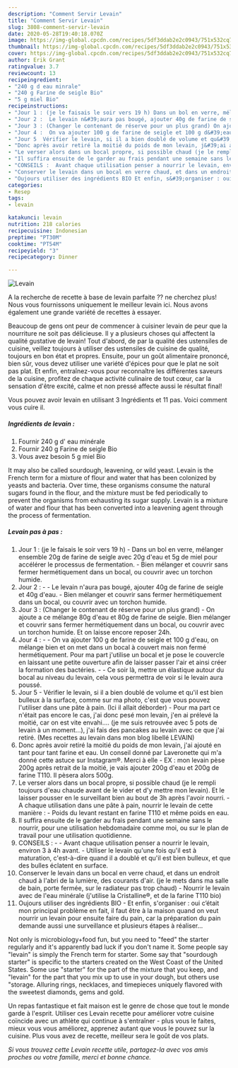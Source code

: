 ```yaml
---
description: "Comment Servir Levain"
title: "Comment Servir Levain"
slug: 3808-comment-servir-levain
date: 2020-05-28T19:40:18.070Z
image: https://img-global.cpcdn.com/recipes/5df3ddab2e2c0943/751x532cq70/levain-photo-principale-de-la-recette.jpg
thumbnail: https://img-global.cpcdn.com/recipes/5df3ddab2e2c0943/751x532cq70/levain-photo-principale-de-la-recette.jpg
cover: https://img-global.cpcdn.com/recipes/5df3ddab2e2c0943/751x532cq70/levain-photo-principale-de-la-recette.jpg
author: Erik Grant
ratingvalue: 3.7
reviewcount: 13
recipeingredient:
- "240 g d eau minrale"
- "240 g Farine de seigle Bio"
- "5 g miel Bio"
recipeinstructions:
- "Jour 1 : (je le faisais le soir vers 19 h) Dans un bol en verre, mélanger ensemble 20g de farine de seigle avec 20g d&#39;eau et 5g de miel pour accélérer le processus de fermentation. Bien mélanger et couvrir sans fermer hermétiquement dans un bocal, ou couvrir avec un torchon humide."
- "Jour 2 :  Le levain n&#39;aura pas bougé, ajouter 40g de farine de seigle et 40g d&#39;eau.  Bien mélanger et couvrir sans fermer hermétiquement dans un bocal, ou couvrir avec un torchon humide."
- "Jour 3 : (Changer le contenant de réserve pour un plus grand) On ajoute a ce mélange 80g d&#39;eau et 80g de farine de seigle. Bien mélanger et couvrir sans fermer hermétiquement dans un bocal, ou couvrir avec un torchon humide. Et on laisse encore reposer 24h."
- "Jour 4 :  On va ajouter 100 g de farine de seigle et 100 g d&#39;eau, on mélange bien et on met dans un bocal à couvert mais non fermé hermétiquement. Pour ma part j&#39;utilise un bocal et je pose le couvercle en laissant une petite ouverture afin de laisser passer l&#39;air et ainsi créer la formation des bactéries.  Ce soir là, mettre un élastique autour du bocal au niveau du levain, cela vous permettra de voir si le levain aura poussé."
- "Jour 5  Vérifier le levain, si il a bien doublé de volume et qu&#39;il est bien bulleux à la surface, comme sur ma photo, c&#39;est que vous pouvez l&#39;utiliser dans une pâte à pain. (Ici il allait déborder) Pour ma part ce n&#39;était pas encore le cas, j&#39;ai donc pesé mon levain, j&#39;en ai prélevé la moitié, car on est vite envahi.... (je me suis retrouvée avec 5 pots de levain à un moment...), j&#39;ai fais des pancakes au levain avec ce que j&#39;ai retiré. (Mes recettes au levain dans mon blog libellé LEVAIN)"
- "Donc après avoir retiré la moitié du poids de mon levain, j&#39;ai ajouté en tant pour tant farine et eau. Un conseil donné par Laveronette qui m&#39;a donné cette astuce sur Instagram®. Merci à elle EX : mon levain pèse 200g après retrait de la moitié, je vais ajouter 200g d&#39;eau et 200g de farine T110. Il pèsera alors 500g."
- "Le verser alors dans un bocal propre, si possible chaud (je le rempli toujours d&#39;eau chaude avant de le vider et d&#39;y mettre mon levain). Et le laisser pousser en le surveillant bien au bout de 3h après l&#39;avoir nourri. A chaque utilisation dans une pâte à pain, nourrir le levain de cette manière : Poids du levant restant en farine T110 et même poids en eau."
- "Il suffira ensuite de le garder au frais pendant une semaine sans le nourrir, pour une utilisation hebdomadaire comme moi, ou sur le plan de travail pour une utilisation quotidienne."
- "CONSEILS :  Avant chaque utilisation penser a nourrir le levain, environ 3 à 4h avant. Utiliser le levain qu&#39;une fois qu&#39;il est à maturation, c&#39;est-à-dire quand il a doublé et qu&#39;il est bien bulleux, et que des bulles éclatent en surface."
- "Conserver le levain dans un bocal en verre chaud, et dans un endroit chaud à l&#39;abri de la lumière, des courants d&#39;air. (je le mets dans ma salle de bain, porte fermée, sur le radiateur pas trop chaud) Nourrir le levain avec de l&#39;eau minérale (j&#39;utilise la Cristalline®, et de la farine T110 bio)"
- "Oujours utiliser des ingrédients BIO Et enfin, s&#39;organiser : oui c’était mon principal problème en fait, il faut être à la maison quand on veut nourrir un levain pour ensuite faire du pain, car la préparation du pain demande aussi une surveillance et plusieurs étapes à réaliser..."
categories:
- Resep
tags:
- levain

katakunci: levain 
nutrition: 218 calories
recipecuisine: Indonesian
preptime: "PT30M"
cooktime: "PT54M"
recipeyield: "3"
recipecategory: Dinner

---
```



![Levain](https://img-global.cpcdn.com/recipes/5df3ddab2e2c0943/751x532cq70/levain-photo-principale-de-la-recette.jpg)

A la recherche de recette à base de levain parfaite ?? ne cherchez plus! Nous vous fournissons uniquement le meilleur levain ici. Nous avons également une grande variété de recettes à essayer.

Beaucoup de gens ont peur de commencer à cuisiner levain de peur que la nourriture ne soit pas délicieuse. Il y a plusieurs choses qui affectent la qualité gustative de levain! Tout d'abord, de par la qualité des ustensiles de cuisine, veillez toujours à utiliser des ustensiles de cuisine de qualité, toujours en bon état et propres. Ensuite, pour un goût alimentaire prononcé, bien sûr, vous devez utiliser une variété d'épices pour que le plat ne soit pas plat. Et enfin, entraînez-vous pour reconnaître les différentes saveurs de la cuisine, profitez de chaque activité culinaire de tout cœur, car la sensation d'être excité, calme et non pressé affecte aussi le résultat final!

<!--inarticleads1-->

Vous pouvez avoir levain en utilisant 3 Ingrédients et 11 pas. Voici comment vous cuire il.

##### Ingrédients de levain :

1. Fournir 240 g d&#39; eau minérale
1. Fournir 240 g Farine de seigle Bio
1. Vous avez besoin 5 g miel Bio


It may also be called sourdough, leavening, or wild yeast. Levain is the French term for a mixture of flour and water that has been colonized by yeasts and bacteria. Over time, these organisms consume the natural sugars found in the flour, and the mixture must be fed periodically to prevent the organisms from exhausting its sugar supply. Levain is a mixture of water and flour that has been converted into a leavening agent through the process of fermentation. 

<!--inarticleads2-->

##### Levain pas à pas :

1. Jour 1 : (je le faisais le soir vers 19 h) - Dans un bol en verre, mélanger ensemble 20g de farine de seigle avec 20g d&#39;eau et 5g de miel pour accélérer le processus de fermentation. - Bien mélanger et couvrir sans fermer hermétiquement dans un bocal, ou couvrir avec un torchon humide.
1. Jour 2 : -  - Le levain n&#39;aura pas bougé, ajouter 40g de farine de seigle et 40g d&#39;eau.  - Bien mélanger et couvrir sans fermer hermétiquement dans un bocal, ou couvrir avec un torchon humide.
1. Jour 3 : (Changer le contenant de réserve pour un plus grand) - On ajoute a ce mélange 80g d&#39;eau et 80g de farine de seigle. Bien mélanger et couvrir sans fermer hermétiquement dans un bocal, ou couvrir avec un torchon humide. Et on laisse encore reposer 24h.
1. Jour 4 : -  - On va ajouter 100 g de farine de seigle et 100 g d&#39;eau, on mélange bien et on met dans un bocal à couvert mais non fermé hermétiquement. Pour ma part j&#39;utilise un bocal et je pose le couvercle en laissant une petite ouverture afin de laisser passer l&#39;air et ainsi créer la formation des bactéries. -  - Ce soir là, mettre un élastique autour du bocal au niveau du levain, cela vous permettra de voir si le levain aura poussé.
1. Jour 5  - Vérifier le levain, si il a bien doublé de volume et qu&#39;il est bien bulleux à la surface, comme sur ma photo, c&#39;est que vous pouvez l&#39;utiliser dans une pâte à pain. (Ici il allait déborder) - Pour ma part ce n&#39;était pas encore le cas, j&#39;ai donc pesé mon levain, j&#39;en ai prélevé la moitié, car on est vite envahi.... (je me suis retrouvée avec 5 pots de levain à un moment...), j&#39;ai fais des pancakes au levain avec ce que j&#39;ai retiré. (Mes recettes au levain dans mon blog libellé LEVAIN)
1. Donc après avoir retiré la moitié du poids de mon levain, j&#39;ai ajouté en tant pour tant farine et eau. Un conseil donné par Laveronette qui m&#39;a donné cette astuce sur Instagram®. Merci à elle - EX : mon levain pèse 200g après retrait de la moitié, je vais ajouter 200g d&#39;eau et 200g de farine T110. Il pèsera alors 500g.
1. Le verser alors dans un bocal propre, si possible chaud (je le rempli toujours d&#39;eau chaude avant de le vider et d&#39;y mettre mon levain). Et le laisser pousser en le surveillant bien au bout de 3h après l&#39;avoir nourri. - A chaque utilisation dans une pâte à pain, nourrir le levain de cette manière : - Poids du levant restant en farine T110 et même poids en eau.
1. Il suffira ensuite de le garder au frais pendant une semaine sans le nourrir, pour une utilisation hebdomadaire comme moi, ou sur le plan de travail pour une utilisation quotidienne.
1. CONSEILS : -  - Avant chaque utilisation penser a nourrir le levain, environ 3 à 4h avant. - Utiliser le levain qu&#39;une fois qu&#39;il est à maturation, c&#39;est-à-dire quand il a doublé et qu&#39;il est bien bulleux, et que des bulles éclatent en surface.
1. Conserver le levain dans un bocal en verre chaud, et dans un endroit chaud à l&#39;abri de la lumière, des courants d&#39;air. (je le mets dans ma salle de bain, porte fermée, sur le radiateur pas trop chaud) - Nourrir le levain avec de l&#39;eau minérale (j&#39;utilise la Cristalline®, et de la farine T110 bio)
1. Oujours utiliser des ingrédients BIO - Et enfin, s&#39;organiser : oui c’était mon principal problème en fait, il faut être à la maison quand on veut nourrir un levain pour ensuite faire du pain, car la préparation du pain demande aussi une surveillance et plusieurs étapes à réaliser...


Not only is microbiology+food fun, but you need to &#34;feed&#34; the starter regularly and it&#39;s apparently bad luck if you don&#39;t name it. Some people say &#34;levain&#34; is simply the French term for starter. Some say that &#34;sourdough starter&#34; is specific to the starters created on the West Coast of the United States. Some use &#34;starter&#34; for the part of the mixture that you keep, and &#34;levain&#34; for the part that you mix up to use in your dough, but others use &#34;storage. Alluring rings, necklaces, and timepieces uniquely flavored with the sweetest diamonds, gems and gold. 

<!--inarticleads1-->

<p>
Un repas fantastique et fait maison est le genre de chose que tout le monde garde à l'esprit. Utiliser ces Levain recette pour améliorer votre cuisine coïncide avec un athlète qui continue à s'entraîner - plus vous le faites, mieux vous vous améliorez, apprenez autant que vous le pouvez sur la cuisine. Plus vous avez de recette, meilleur sera le goût de vos plats.
</p>

<p>
<i>Si vous trouvez cette Levain recette utile, partagez-la avec vos amis proches ou votre famille, merci et bonne chance.</i>
</p>
